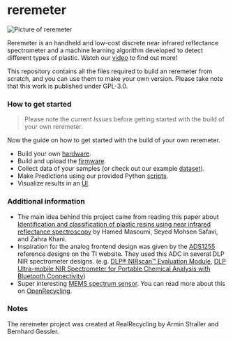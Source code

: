 # reremeter

![Picture of reremeter](images/handheld_plastic_type_sensor_reremeter.jpeg)

Reremeter is an handheld and low-cost discrete near infrared reflectance spectrometer and a machine learning algorithm developed to detect different types of plastic. Watch our [video](https://www.youtube.com/watch?v=hrVgNUm2_Jo) to find out more!

This repository contains all the files required to build an reremeter from scratch, and you can use them to make your own version. Please take note that this work is published under GPL-3.0. 

### How to get started
> Please note the current *Issues* before getting started with the build of your own reremeter.

Now the guide on how to get started with the build of your own reremeter.
- Build your own [hardware](./hardware).
- Build and upload the [firmware](./firmware).
- Collect data of your samples (or check out our example [dataset](./data)).
- Make Predictions using our provided Python [scripts](./software).
- Visualize results in an [UI](./webapp).

### Additional information 
- The main idea behind this project came from reading this paper about [Identification and classification of plastic resins using near infrared reflectance spectroscopy](https://www.researchgate.net/publication/285330830_Identification_and_classification_of_plastic_resins_using_near_infrared_reflectance_spectroscopy) by Hamed Masoumi, Seyed Mohsen Safavi, and Zahra Khani.
- Inspiration for the analog frontend design was given by the [ADS1255](https://www.ti.com/product/ADS1255) reference designs on the TI website. They used this ADC in several DLP NIR spectrometer designs. (e.g. [DLP® NIRscan™ Evaluation Module](https://www.ti.com/tool/DLPNIRSCANEVM#2), [DLP Ultra-mobile NIR Spectrometer for Portable Chemical Analysis with Bluetooth Connectivity](https://www.ti.com/tool/TIDA-00554))
- Super interesting [MEMS spectrum sensor](https://www.hamamatsu.com/eu/en/product/type/C13272-02/index.html). You can read more about this on [OpenRecycling](https://openrecycling.com/en/projects/2021/01/06/plastic-type-sensor.html). 

### Notes
The reremeter project was created at RealRecycling by Armin Straller and Bernhard Gessler. 
